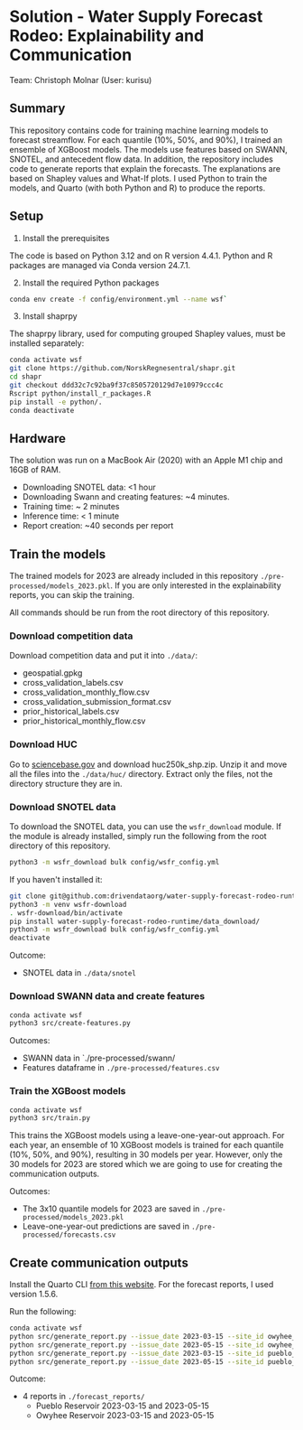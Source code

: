 # Solution - Water Supply Forecast Rodeo: Explainability and Communication

Team: Christoph Molnar (User: kurisu)

## Summary

This repository contains code for training machine learning models to forecast streamflow.
For each quantile (10%, 50%, and 90%), I trained an ensemble of XGBoost models.
The models use features based on SWANN, SNOTEL, and antecedent flow data.
In addition, the repository includes code to generate reports that explain the forecasts.
The explanations are based on Shapley values and What-If plots.
I used Python to train the models, and Quarto (with both Python and R) to produce the reports.

## Setup

1. Install the prerequisites

The code is based on Python 3.12 and on R version 4.4.1.
Python and R packages are managed via Conda version 24.7.1.

2. Install the required Python packages

```sh
conda env create -f config/environment.yml --name wsf`
```

3. Install shaprpy

The shaprpy library, used for computing grouped Shapley values, must be installed separately:

```sh
conda activate wsf
git clone https://github.com/NorskRegnesentral/shapr.git
cd shapr
git checkout ddd32c7c92ba9f37c8505720129d7e10979ccc4c
Rscript python/install_r_packages.R
pip install -e python/.
conda deactivate
```

## Hardware

The solution was run on a MacBook Air (2020) with an Apple M1 chip and 16GB of RAM.

- Downloading SNOTEL data: <1 hour
- Downloading Swann and creating features: ~4 minutes.
- Training time: ~ 2 minutes
- Inference time: < 1 minute
- Report creation: ~40 seconds per report

## Train the models

The trained models for 2023 are already included in this repository `./pre-processed/models_2023.pkl`.
If you are only interested in the explainability reports, you can skip the training.

All commands should be run from the root directory of this repository.

### Download competition data

Download competition data and put it into `./data/`:

- geospatial.gpkg
- cross_validation_labels.csv
- cross_validation_monthly_flow.csv
- cross_validation_submission_format.csv
- prior_historical_labels.csv
- prior_historical_monthly_flow.csv

### Download HUC

Go to [sciencebase.gov](https://www.sciencebase.gov/catalog/item/631405c4d34e36012efa315f) and download huc250k_shp.zip.
Unzip it and move all the files into the `./data/huc/` directory.
Extract only the files, not the directory structure they are in.

### Download SNOTEL data

To download the SNOTEL data, you can use the `wsfr_download` module.
If the module is already installed, simply run the following from the root directory of this repository.

```sh
python3 -m wsfr_download bulk config/wsfr_config.yml
```

If you haven't installed it:

```sh
git clone git@github.com:drivendataorg/water-supply-forecast-rodeo-runtime.git
python3 -m venv wsfr-download
. wsfr-download/bin/activate
pip install water-supply-forecast-rodeo-runtime/data_download/
python3 -m wsfr_download bulk config/wsfr_config.yml
deactivate
```

Outcome:

- SNOTEL data in `./data/snotel`

### Download SWANN data and create features

```sh
conda activate wsf
python3 src/create-features.py
```

Outcomes:

- SWANN data in `./pre-processed/swann/
- Features dataframe in `./pre-processed/features.csv`

### Train the XGBoost models

```sh
conda activate wsf
python3 src/train.py
```

This trains the XGBoost models using a leave-one-year-out approach.
For each year, an ensemble of 10 XGBoost models is trained for each quantile (10%, 50%, and 90%), resulting in 30 models per year.
However, only the 30 models for 2023 are stored which we are going to use for creating the communication outputs.

Outcomes:

- The 3x10 quantile models for 2023 are saved in `./pre-processed/models_2023.pkl`
- Leave-one-year-out predictions are saved in `./pre-processed/forecasts.csv`

## Create communication outputs

Install the Quarto CLI [from this website](https://quarto.org/docs/get-started/).
For the forecast reports, I used version 1.5.6.

Run the following:

```sh
conda activate wsf
python src/generate_report.py --issue_date 2023-03-15 --site_id owyhee_r_bl_owyhee_dam --target_dir ./forecast_reports
python src/generate_report.py --issue_date 2023-05-15 --site_id owyhee_r_bl_owyhee_dam --target_dir ./forecast_reports
python src/generate_report.py --issue_date 2023-03-15 --site_id pueblo_reservoir_inflow --target_dir ./forecast_reports
python src/generate_report.py --issue_date 2023-05-15 --site_id pueblo_reservoir_inflow --target_dir ./forecast_reports

```

Outcome:

- 4 reports in `./forecast_reports/`
  - Pueblo Reservoir 2023-03-15 and 2023-05-15
  - Owyhee Reservoir 2023-03-15 and 2023-05-15
